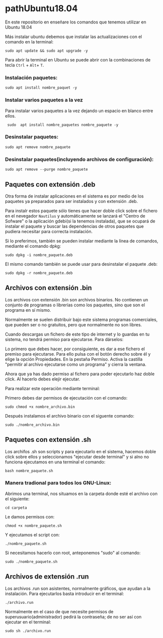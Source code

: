 # pathUbuntu18.04

En este repositorio en enseñare los comandos que tenemos utilizar en Ubuntu 18.04

Más instalar ubuntu debemos que instalar las actualizaciones con el comando en la terminal:

```
sudo apt update && sudo apt upgrade -y
```

Para abrir la terminal en Ubuntu se puede abrir con la combinaciones de tecla `Ctrl` + `Alt`+ `T`. 

### Instalación paquetes:

```
sudo apt install nombre_paquet -y
```

### Instalar varios paquetes a la vez 

Para instalar varios paquetes a la vez dejando un espacio en blanco entre ellos.

```
 sudo  apt install nombre_paquetes nombre_paquete -y 
```

### Desinstalar paquetes:

```
sudo apt remove nombre_paquete
```

### Desinstalar paquetes(incluyendo archivos de configuración):

```
sudo apt remove --purge nombre_paquete
```

## Paquetes con extensión .deb

Otra forma de instalar aplicaciones en el sistema es por medio de los paquetes ya preparados para ser instalados y con extensión .deb.

Para instalr estos paquete sólo tienes que hacer doble click sobre el fichero en el nevegador `Nautilus` y automáticamente se lanzará el "Centro de Sofware" o la aplicación gdebi(si la tenemos instalada),  que se ocupará de instalar el paquete y buscar las dependencias de otros paquetes que pudiera necesitar para correcta instalación.

Si lo preferimos, también se pueden instalar mediante la línea de comandos, mediante el comando dpkg:

```
sudo dpkg -i nombre_paquete.deb
```

El mismo comando también se puede usar para desinstalar el paquete .deb:

```
sudo dpkg -r nombre_paquete.deb
```

## Archivos con extensión .bin

Los archivos con extensión .bin son archivos binarios. No contienen un conjunto de programas o librerías como los paquetes, sino que son el programa en sí mismo.

Normalmente se suelen distribuir bajo este sistema programas comerciales, que pueden ser o no gratuitos, pero que normalmente no son libres.

Cuando descargas un fichero de este tipo de internet y lo guardas en tu sistema, no tendrá permiso para ejecutarse. Para dárselos: 

Lo primero que debes hacer, por consiguiente, es dar a ese fichero el premiso para ejecutarse. Para ello pulsa con el botón derecho sobre él y elige la opción Propiedades. En la pestaña Permiso. Activa la castilla "permitir al archivo ejecutarse como un programa" y cierra la ventana.

Ahora que ya has dado permiso al fichero para poder ejecutarlo haz doble click. Al hacerlo debes elejir ejecutar.

Para realizar este operaciòn mediante terminal:

Primero debes dar permisos de ejecutación con el comando:

```
sudo chmod +x nombre_archivo.bin
```

Después instalamos el archivo binario con el siguente comando:

```
sudo ./nombre_archivo.bin
```

## Paquetes con extensión .sh

Los archifos .sh son scripts y para ejecutarlo en el sistema, hacemos doble click sobre ellos y seleccionamos "ejecutar desde terminal" y si alno no funciona ejecutamos en una terminal el comando:

```
bash nombre_paquete.sh
```

### Manera tradional para todos los GNU-Linux:

Abrimos una terminal, nos situamos en la carpeta donde esté el archivo con el siguiente:

```
cd carpeta
```

Le damos permisos con:

```
chmod +x nombre_paquete.sh
```

Y ejecutamos el script con:

```
./nombre_paquete.sh
```

Si necesitamos hacerlo con root, anteponemos "sudo" al comando:

```
sudo ./nombre_paquete.sh
```
## Archivos de extensión .run

Los archivos .run son asistentes, normalmente gráficos, que ayudan a la instalación. Para ejecutarlos basta introducir en el terminal:

```
./archivo.run
```

Normalmente en el caso de que necesite permisos de superusuario(administrador) pedirá la contraseña; de no ser así con ejecutar en el terminal:

```
sudo sh ./archivo.run
```



